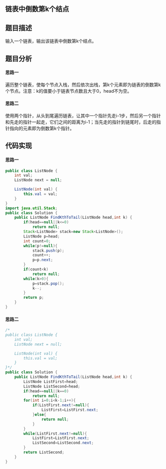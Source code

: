 ## 链表中倒数第k个结点  
## 题目描述 
输入一个链表，输出该链表中倒数第k个结点。  
## 题目分析  
#### 思路一 
遍历整个链表，使每个节点入栈，然后依次出栈，第k个元素即为链表的倒数第k个节点。注意：k的值要小于链表节点数且大于0，head不为空。 
#### 思路二 
使用两个指针，从头到尾遍历链表，让其中一个指针先走i-1步，然后另一个指针和先走的指针一起走，它们之间的距离为i-1；当先走的指针到链尾时，后走的指针指向的元素即为倒数第k个指针。  
## 代码实现 
#### 思路一 
```Java
public class ListNode {
    int val;
    ListNode next = null;

    ListNode(int val) {
        this.val = val;
    }
}
import java.util.Stack;
public class Solution {
    public ListNode FindKthToTail(ListNode head,int k) {
        if(head==null||k<=0)
            return null;
        Stack<ListNode> stack=new Stack<ListNode>();
		ListNode p=head;
        int count=0;
		while(p!=null){
			stack.push(p);
            count++;
			p=p.next;
		}
        if(count<k)
            return null;
		while(k>0){
			p=stack.pop();
			k--;
		}
		return p;
    }
}
```
#### 思路二 
```Java
/*
public class ListNode {
    int val;
    ListNode next = null;

    ListNode(int val) {
        this.val = val;
    }
}*/
public class Solution {
    public ListNode FindKthToTail(ListNode head,int k) {
        ListNode ListFirst=head;
        ListNode ListSecond=head;
        if(head==null||k==0)
            return null;
        for(int i=0;i<k-1;i++){
            if(ListFirst.next!=null){
                ListFirst=ListFirst.next;
            }else{
                return null;
            }
        }
        while(ListFirst.next!=null){
            ListFirst=ListFirst.next;
            ListSecond=ListSecond.next;
        }
        return ListSecond;
    }
}
```
